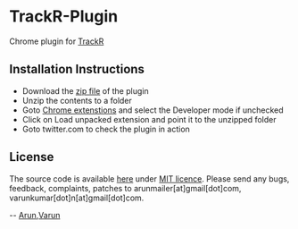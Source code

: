 TrackR-Plugin
=============

Chrome plugin for [TrackR](https://github.com/varunkumar/TrackR)

Installation Instructions
-------

- Download the [zip file](https://github.com/arunmailer/TrackR-Plugin/archive/master.zip) of the plugin 
- Unzip the contents to a folder
- Goto [Chrome extenstions](chrome://extensions/) and select the Developer mode if unchecked
- Click on Load unpacked extension and point it to the unzipped folder
- Goto twitter.com to check the plugin in action

License
-------

The source code is available [here](https://github.com/varunkumar/vbot) under [MIT licence](http://varunkumar.mit-license.org/). Please send any bugs, feedback, complaints, patches to arunmailer[at]gmail[dot]com, varunkumar[dot]n[at]gmail[dot]com.

-- [Arun](http://arunkumarn.com),[Varun](http://www.varunkumar.me)

